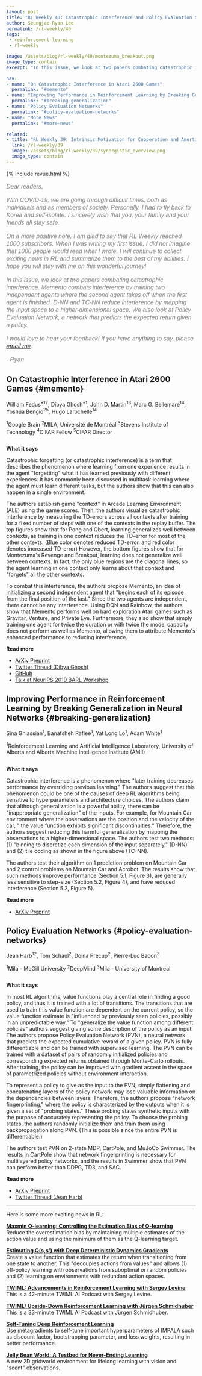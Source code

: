 ```yaml
---
layout: post
title: "RL Weekly 40: Catastrophic Interference and Policy Evaluation Networks"
author: Seungjae Ryan Lee
permalink: /rl-weekly/40
tags:
 - reinforcement-learning
 - rl-weekly

image: /assets/blog/rl-weekly/40/montezuma_breakout.png
image_type: contain
excerpt: "In this issue, we look at two papers combating catastrophic interference. Memento combats interference by training two independent agents where the second agent takes off when the first agent is finished. D-NN and TC-NN reduce interference by mapping the input space to a higher-dimensional space. We also look at Policy Evaluation Network, a network that predicts the expected return given a policy."

nav:
- name: "On Catastrophic Interference in Atari 2600 Games"
  permalink: "#memento"
- name: "Improving Performance in Reinforcement Learning by Breaking Generalization in Neural Networks"
  permalink: "#breaking-generalization"
- name: "Policy Evaluation Networks"
  permalink: "#policy-evaluation-networks"
- name: "More News"
  permalink: "#more-news"

related:
- title: "RL Weekly 39: Intrinsic Motivation for Cooperation and Amortized Q-Learning"
  link: /rl-weekly/39
  image: /assets/blog/rl-weekly/39/synergistic_overview.png
  image_type: contain
---
```



{% include revue.html %}

<style>
.letter, .letter p {
  color: gray;
  font-family: "Helvetica", "Arial", sans-serif;
  font-size: 16px;
  font-style: italic;
  font-weight: 400;
  line-height: 20px;
}
.letter a {
  font-family: "Helvetica", "Arial", sans-serif;
  font-size: 16px;
  font-style: italic;
  font-weight: 400;
  line-height: 20px;
}
</style>

<div class="letter">
<p>
Dear readers,
</p>
<p>
With COVID-19, we are going through difficult times, both as individuals and as members of society. Personally, I had to fly back to Korea and self-isolate. I sincerely wish that you, your family and your friends all stay safe.
</p>
<p>
On a more positive note, I am glad to say that RL Weekly reached 1000 subscribers. When I was writing my first issue, I did not imagine that 1000 people would read what I wrote. I will continue to collect exciting news in RL and summarize them to the best of my abilities. I hope you will stay with me on this wonderful journey!
</p>
<p>
In this issue, we look at two papers combating catastrophic interference. Memento combats interference by training two independent agents where the second agent takes off when the first agent is finished. D-NN and TC-NN reduce interference by mapping the input space to a higher-dimensional space. We also look at Policy Evaluation Network, a network that predicts the expected return given a policy.
</p>
<p>
I would love to hear your feedback! If you have anything to say, please <a href="mailto:seungjaeryanlee@gmail.com">email me</a>.
</p>
<p>
- Ryan
</p>
</div>



## On Catastrophic Interference in Atari 2600 Games {#memento}

<p class="authors" style="font-size: 1em">
William Fedus<sup>*12</sup>,
Dibya Ghosh<sup>*1</sup>,
John D. Martin<sup>13</sup>,
Marc G. Bellemare<sup>14</sup>,
Yoshua Bengio<sup>25</sup>,
Hugo Larochelle<sup>14</sup>
</p>
<p class="authors__institutions" style="font-size: 1em">
    <sup>1</sup>Google Brain
    <sup>2</sup>MILA, Université de Montréal
    <sup>3</sup>Stevens Institute of Technology 
    <sup>4</sup>CIFAR Fellow
    <sup>5</sup>CIFAR Director
</p>

<div class="w80">
  <img src="{{ absolute_url }}/assets/blog/rl-weekly/40/pong_qbert.png" alt="">
</div>

<div class="w80">
  <img src="{{ absolute_url }}/assets/blog/rl-weekly/40/montezuma_breakout.png" alt="">
</div>

**What it says**

Catastrophic forgetting (or catastrophic interference) is a term that describes the phenomenon where learning from one experience results in the agent "forgetting" what it has learned previously with different experiences. It has commonly been discussed in multitask learning where the agent must learn different tasks, but the authors show that this can also happen in a single environment.

The authors establish game "context" in Arcade Learning Environment (ALE) using the game scores. Then, the authors visualize catastrophic interference by measuring the TD-errors across all contexts after training for a fixed number of steps with one of the contexts in the replay buffer. The top figures show that for Pong and Qbert, learning generalizes well between contexts, as training in one context reduces the TD-error for most of the other contexts. (Blue color denotes reduced TD-error, and red color denotes increased TD-error) However, the bottom figures show that for Montezuma's Revenge and Breakout, learning does not generalize well between contexts. In fact, the only blue regions are the diagonal lines, so the agent learning in one context only learns about that context and "forgets" all the other contexts.

To combat this interference, the authors propose Memento, an idea of initializing a second independent agent that "begins each of its episode from the final position of the last." Since the two agents are independent, there cannot be any interference. Using DQN and Rainbow, the authors show that Memento performs well on hard exploration Atari games such as Gravitar, Venture, and Private Eye. Furthermore, they also show that simply training one agent for twice the duration or with twice the model capacity does not perform as well as Memento, allowing them to attribute Memento's enhanced performance to reducing interference.

**Read more**

- [ArXiv Preprint](https://arxiv.org/abs/2002.12499)
- [Twitter Thread (Dibya Ghosh)](https://twitter.com/its_dibya/status/1234516717268762624)
- [GitHub](https://github.com/google-research/google-research/tree/master/memento)
- [Talk at NeurIPS 2019 BARL Workshop](https://slideslive.com/38924023/memento-further-progress-through-forgetting)





## Improving Performance in Reinforcement Learning by Breaking Generalization in Neural Networks {#breaking-generalization}

<p class="authors" style="font-size: 1em">
Sina Ghiassian<sup>1</sup>,
Banafsheh Rafiee<sup>1</sup>,
Yat Long Lo<sup>1</sup>,
Adam White<sup>1</sup>
</p>
<p class="authors__institutions" style="font-size: 1em">
    <sup>1</sup>Reinforcement Learning and Artificial Intelligence Laboratory, University of Alberta and Alberta Machine Intelligence Institute (AMII)
</p>

<div class="w50">
  <img src="{{ absolute_url }}/assets/blog/rl-weekly/40/tile_coding.png" alt="">
</div>

**What it says**

Catastrophic interference is a phenomenon where "later training decreases performance by overriding previous learning." The authors suggest that this phenomenon could be one of the causes of deep RL algorithms being sensitive to hyperparameters and architecture choices. The authors claim that although generalization is a powerful ability, there can be "inappropriate generalization" of the inputs. For example, for Mountain Car environment where the observations are the position and the velocity of the car, " the value function exhibits significant discontinuities." Therefore, the authors suggest reducing this harmful generalization by mapping the observations to a higher-dimensional space. The authors test two methods: (1) "binning to discretize each dimension of the input separately," (D-NN) and (2) tile coding as shown in the figure above (TC-NN).

The authors test their algorithm on 1 prediction problem on Mountain Car and 2 control problems on Mountain Car and Acrobot. The results show that such methods improve performance (Section 5.1, Figure 3), are generally less sensitive to step-size (Section 5.2, Figure 4), and have reduced interference (Section 5.3, Figure 5).

**Read more**

- [ArXiv Preprint](https://arxiv.org/abs/2003.07417)





## Policy Evaluation Networks {#policy-evaluation-networks}

<p class="authors" style="font-size: 1em">
Jean Harb<sup>12</sup>,
Tom Schaul<sup>2</sup>,
Doina Precup<sup>2</sup>,
Pierre-Luc Bacon<sup>3</sup>
</p>
<p class="authors__institutions" style="font-size: 1em">
    <sup>1</sup>Mila - McGill University
    <sup>2</sup>DeepMind
    <sup>3</sup>Mila - University of Montreal
</p>

<div class="w50">
  <img src="{{ absolute_url }}/assets/blog/rl-weekly/40/pvn_diagram.png" alt="">
</div>

<div class="w50">
  <img src="{{ absolute_url }}/assets/blog/rl-weekly/40/pvn_algorithm.png" alt="">
</div>

**What it says**

In most RL algorithms, value functions play a central role in finding a good policy, and thus it is trained with a lot of transitions. The transitions that are used to train this value function are dependent on the current policy, so the value function estimate is "influenced by previously seen policies, possibly in an unpredictable way." To "generalize the value function among different policies" authors suggest giving some description of the policy as an input. The authors propose Policy Evaluation Network (PVN), a neural network that predicts the expected cumulative reward of a given policy. PVN is fully differentiable and can be trained with supervised learning. The PVN can be trained with a dataset of pairs of randomly initialized policies and corresponding expected returns obtained through Monte-Carlo rollouts. After training, the policy can be improved with gradient ascent in the space of parametrized policies without environment interaction.

To represent a policy to give as the input to the PVN, simply flattening and concatenating layers of the policy network may lose valuable information on the dependencies between layers. Therefore, the authors propose "network fingerprinting," where the policy is characterized by the outputs when it is given a set of "probing states." These probing states synthetic inputs with the purpose of accurately representing the policy. To choose the probing states, the authors randomly initialize them and train them using backpropagation along PVN. (This is possible since the entire PVN is differentiable.)

The authors test PVN on 2-state MDP, CartPole, and MuJoCo Swimmer. The results in CartPole show that network fingerprinting is necessary for multilayered policy networks, and the results in Swimmer show that PVN can perform better than DDPG, TD3, and SAC.

**Read more**

- [ArXiv Preprint](https://arxiv.org/abs/2002.11833)
- [Twitter Thread (Jean Harb)](https://twitter.com/JeanHarb/status/1235666424300859393)





------

<div id="more-news"></div>

Here is some more exciting news in RL:

<!-- [**TODO**](todo)
<br/>
TODO -->

[**Maxmin Q-learning: Controlling the Estimation Bias of Q-learning**](https://arxiv.org/abs/2002.06487)
<br/>
Reduce the overestimation bias by maintaining multiple estimates of the action value and using the minimum of them as the Q-learning target.

[**Estimating Q(s,s') with Deep Deterministic Dynamics Gradients**](https://sites.google.com/view/qss-paper)
<br/>
Create a value function that estimates the return when transitioning from one state to another. This "decouples actions from values" and allows (1) off-policy learning with observations from suboptimal or random policies and (2) learning on environments with redundant action spaces.

[**TWIML: Advancements in Reinforcement Learning with Sergey Levine**](https://twimlai.com/twiml-talk-355-advancements-in-reinforcement-learning-with-sergey-levine/)
<br/>
This is a 42-minute TWIML AI Podcast with Sergey Levine.

[**TWIML: Upside-Down Reinforcement Learning with Jürgen Schmidhuber**](https://twimlai.com/twiml-talk-357-upside-down-reinforcement-learning-with-jurgen-schmidhuber/)
<br/>
This is a 33-minute TWIML AI Podcast with Jürgen Schmidhuber.

[**Self-Tuning Deep Reinforcement Learning**](https://arxiv.org/abs/2002.12928)
<br/>
Use metagradients to self-tune important hyperparameters of IMPALA such as discount factor, bootstrapping parameter, and loss weights, resulting in better performance.

[**Jelly Bean World: A Testbed for Never-Ending Learning**](https://arxiv.org/abs/2002.06306)
<br/>
A new 2D gridworld environment for lifelong learning with vision and "scent" observations.


<!-- [**Sample Efficient Reinforcement Learning through Learning from Demonstrations in Minecraft**](https://arxiv.org/abs/2003.06066)
<br/>
This is the whitepaper for the solution that placed 3rd in the NeurIPS 2019 MineRL competition. -->

<!-- - [Language as a Cognitive Tool to Imagine Goals in Curiosity-Driven Exploration](https://arxiv.org/abs/2002.09253) -->
<!-- - [How Transferable are the Representations Learned by Deep Q Agents?](https://arxiv.org/abs/2002.10021) -->
<!-- - [RIDE: Rewarding Impact-Driven Exploration for Procedurally-Generated Environments](https://arxiv.org/abs/2002.12292) -->
<!-- - [How To Avoid Being Eaten By a Grue: Exploration Strategies for Text-Adventure Agents](https://arxiv.org/abs/2002.08795) -->
<!-- - [REST: Performance Improvement of a Black Box Model via RL-based Spatial Transformation](https://arxiv.org/abs/2002.06610) -->
<!-- - [Review, Analyze, and Design a Comprehensive Deep Reinforcement Learning Framework](https://arxiv.org/abs/2002.11883) -->
<!-- - [TanksWorld: A Multi-Agent Environment for AI Safety Research](https://arxiv.org/abs/2002.11174) -->
<!-- - [Rewriting History with Inverse RL: Hindsight Inference for Policy Improvement](https://arxiv.org/abs/2002.11089) -->
<!-- - [Discriminative Particle Filter Reinforcement Learning for Complex Partial Observations](https://arxiv.org/abs/2002.09884) -->
<!-- - [ConQUR: Mitigating Delusional Bias in Deep Q-learning](https://arxiv.org/abs/2002.12399) -->
<!-- - [2003.06259] Taylor Expansion Policy Optimization -->
<!-- - [2003.05861] The Chef's Hat Simulation Environment for Reinforcement-Learning-Based Agents -->
<!-- - [2003.05878] Option Discovery in the Absence of Rewards with Manifold Analysis -->
<!-- - [2003.06082] Action for Better Prediction -->
<!-- - [2003.06016] Invariant Causal Prediction for Block MDPs -->
<!-- - [2003.05988] Analysis of Hyper-Parameters for Small Games_ Iterations or Epochs in Self-Play_ -->
